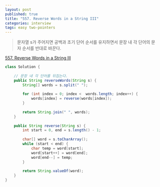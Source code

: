 ```yaml
---
layout: post
published: true
title: "557. Reverse Words in a String III"
categories: interview
tags: easy two-pointers
---
```


> 문자열 s가 주어지면 공백과 초기 단어 순서를 유지하면서 문장 내 각 단어의 문자 순서를 반대로 바꾼다.

[557. Reverse Words in a String III](https://leetcode.com/problems/reverse-words-in-a-string-iii/)

```java
class Solution {
    
    // 문장 내 각 단어를 뒤집는다.
    public String reverseWords(String s) {
        String[] words = s.split(" ");
        
        for (int index = 0; index <  words.length; index++) {
            words[index] = reverse(words[index]);
        }
        
        return String.join(" ", words);
    }
    
    public String reverse(String s) {
        int start = 0, end = s.length() - 1;
        
        char[] word = s.toCharArray();
        while (start < end) {
            char temp = word[start];
            word[start++] = word[end];
            word[end--] = temp;
        }
        
        return String.valueOf(word);
    }
}
```
